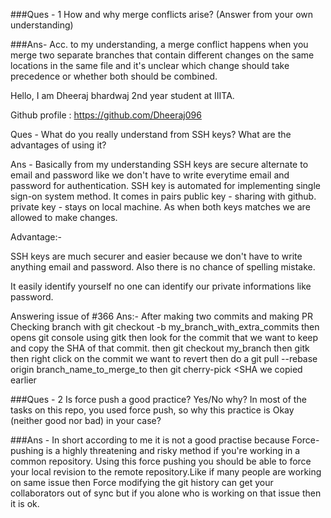 ###Ques - 1 How and why merge conflicts arise? (Answer from your own understanding)

###Ans- Acc. to my understanding, a merge conflict happens when you merge two separate branches that contain different changes on the same locations in the same file and it's unclear which change should take precedence or whether both should be combined.


Hello, I am Dheeraj bhardwaj 2nd year student at IIITA.


Github profile : https://github.com/Dheeraj096


Ques - What do you really understand from SSH keys? What are the advantages of using it?


Ans  - Basically from my understanding SSH keys are secure alternate to email and password like we don't have to write everytime email and password for authentication. SSH key  is automated for implementing single sign-on system method. It comes in pairs <public and private>  public key -  sharing with github. private key - stays on local machine. As when both keys matches we are allowed to make changes.

  Advantage:-
  
  SSH keys are much securer and easier because we don't have to write anything email and password. Also there is no chance of spelling mistake.
  
  It easily identify yourself no one can identify our private informations like password.
  
  Answering issue of #366
  Ans:- After making two commits and making PR
  Checking branch with git checkout -b my_branch_with_extra_commits
  then opens git console using gitk
  then look for the commit that we want to keep  and copy the SHA of that commit.
  then git checkout my_branch
  then gitk
  then right click on the commit we want to revert
  then do a git pull --rebase origin branch_name_to_merge_to
  then git cherry-pick <SHA we copied earlier
                            
                            
   ###Ques - 2 Is force push a good practice? Yes/No why? In most of the tasks on this repo, you used force push, so why this practice is Okay (neither good nor bad) in your case?

###Ans - In short according to me it is not a good practise because Force-pushing is a highly threatening and risky method if you're working in a common repository. Using this force pushing you should be able to force your local revision to the remote repository.Like if many people are working on same issue then Force modifying the git history can get your collaborators out of sync but if you alone who is working on that issue then it is ok.                         
